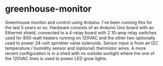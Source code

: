 # greenhouse-monitor
Greenhouse monitor and control using Arduino.
I've been running this for the last 5 years or so. Hardware consists of an Arduino Uno board with an Ethernet shield, connected to a 4-relay board with 2 10-amp relay switches used for 800-watt heaters running on 120VAC and the other two optionally used to power 24-volt sprinkler valve solenoids.
Sensor input is from an I2C temperature / humidity sensor and (optional) thermistor wires.
A more recent configuration is in a shed with no outside sunlight where the one of the 120VAC lines is used to power LED grow lights.
